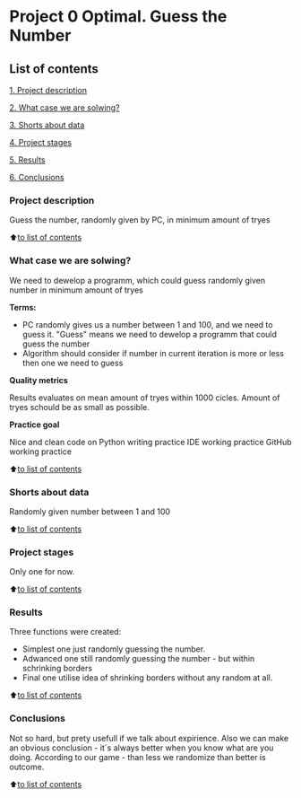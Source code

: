 # Project 0 Optimal. Guess the Number

## List of contents

[1. Project description](https://github.com/Nokachishikime/sf_data_science/tree/main/project_0/README.md#Project-description)

[2. What case we are solwing?](https://github.com/Nokachishikime/sf_data_science/tree/main/project_0/README.md#What-case-we-are-solwing)

[3. Shorts about data](https://github.com/Nokachishikime/sf_data_science/tree/main/project_0/README.md#Shorts-about-data)

[4. Project stages](https://github.com/Nokachishikime/sf_data_science/tree/main/project_0/README.md#Project-stages)

[5. Results](https://github.com/Nokachishikime/sf_data_science/tree/main/project_0/README.md#Results)

[6. Conclusions](https://github.com/Nokachishikime/sf_data_science/tree/main/project_0/README.md#Conclusions)


### Project description
Guess the number, randomly given by PC, in minimum amount of tryes

:arrow_up:[to list of contents](https://github.com/Nokachishikime/sf_data_science/tree/main/project_0/README.md#List-of-contents)

### What case we are solwing?
We need to dewelop a programm, which could guess randomly given number in minimum amount of tryes

**Terms:**
- PC randomly gives us a number between 1 and 100, and we need to guess it. "Guess" means we need to dewelop a programm that could guess the number
- Algorithm should consider if number in current iteration is more or less then one we need to guess

**Quality metrics**

Results evaluates on mean amount of tryes within 1000 cicles. Amount of tryes schould be as small as possible.

**Practice goal**

Nice and clean code on Python writing practice
IDE working practice
GitHub working practice

:arrow_up:[to list of contents](https://github.com/Nokachishikime/sf_data_science/tree/main/project_0/README.md#List-of-contents)

### Shorts about data

Randomly given number between 1 and 100

:arrow_up:[to list of contents](https://github.com/Nokachishikime/sf_data_science/tree/main/project_0/README.md#List-of-contents)

### Project stages

Only one for now.

:arrow_up:[to list of contents](https://github.com/Nokachishikime/sf_data_science/tree/main/project_0/README.md#List-of-contents)

### Results

Three functions were created:
- Simplest one just randomly guessing the number.
- Adwanced one still randomly guessing the number - but within schrinking borders
- Final one utilise idea of shrinking borders without any random at all.

:arrow_up:[to list of contents](https://github.com/Nokachishikime/sf_data_science/tree/main/project_0/README.md#List-of-contents)

### Conclusions

Not so hard, but prety usefull if we talk about expirience.
Also we can make an obvious conclusion - it`s always better when you know what are you doing.
According to our game - than less we randomize than better is outcome.

:arrow_up:[to list of contents](https://github.com/Nokachishikime/sf_data_science/tree/main/project_0/README.md#List-of-contents)